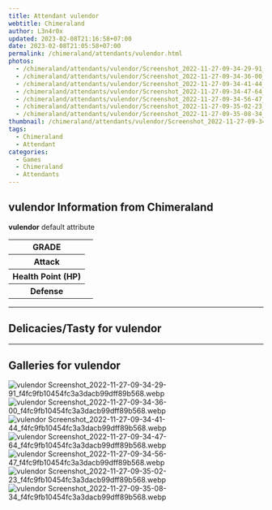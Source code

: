 ```yaml
---
title: Attendant vulendor
webtitle: Chimeraland
author: L3n4r0x
updated: 2023-02-08T21:16:58+07:00
date: 2023-02-08T21:05:58+07:00
permalink: /chimeraland/attendants/vulendor.html
photos:
  - /chimeraland/attendants/vulendor/Screenshot_2022-11-27-09-34-29-91_f4fc9fb10454fc3a3dacb99dff89b568.webp
  - /chimeraland/attendants/vulendor/Screenshot_2022-11-27-09-34-36-00_f4fc9fb10454fc3a3dacb99dff89b568.webp
  - /chimeraland/attendants/vulendor/Screenshot_2022-11-27-09-34-41-44_f4fc9fb10454fc3a3dacb99dff89b568.webp
  - /chimeraland/attendants/vulendor/Screenshot_2022-11-27-09-34-47-64_f4fc9fb10454fc3a3dacb99dff89b568.webp
  - /chimeraland/attendants/vulendor/Screenshot_2022-11-27-09-34-56-47_f4fc9fb10454fc3a3dacb99dff89b568.webp
  - /chimeraland/attendants/vulendor/Screenshot_2022-11-27-09-35-02-23_f4fc9fb10454fc3a3dacb99dff89b568.webp
  - /chimeraland/attendants/vulendor/Screenshot_2022-11-27-09-35-08-34_f4fc9fb10454fc3a3dacb99dff89b568.webp
thumbnail: /chimeraland/attendants/vulendor/Screenshot_2022-11-27-09-34-29-91_f4fc9fb10454fc3a3dacb99dff89b568.webp
tags:
  - Chimeraland
  - Attendant
categories:
  - Games
  - Chimeraland
  - Attendants
---
```


<section id="bootstrap-wrapper"><link rel="stylesheet" href="https://rawcdn.githack.com/dimaslanjaka/Web-Manajemen/bb6505ea081a75a7c845f65fb9d939276931c82f/css/bootstrap-4.5-wrapper.css"/><h2>vulendor Information from Chimeraland</h2><p><b>vulendor</b> default attribute <table><tr><th>GRADE</th><td></td></tr><tr><th>Attack</th><td></td></tr><tr><th>Health Point (HP)</th><td></td></tr><tr><th>Defense</th><td></td></tr></table></p><hr/><h2>Delicacies/Tasty for vulendor</h2><hr/><div id="gallery"><h2>Galleries for vulendor</h2><div class="row"><div class="col-lg-6 col-12"><img src="/chimeraland/attendants/vulendor/Screenshot_2022-11-27-09-34-29-91_f4fc9fb10454fc3a3dacb99dff89b568.webp" alt="vulendor Screenshot_2022-11-27-09-34-29-91_f4fc9fb10454fc3a3dacb99dff89b568.webp"/></div><div class="col-lg-6 col-12"><img src="/chimeraland/attendants/vulendor/Screenshot_2022-11-27-09-34-36-00_f4fc9fb10454fc3a3dacb99dff89b568.webp" alt="vulendor Screenshot_2022-11-27-09-34-36-00_f4fc9fb10454fc3a3dacb99dff89b568.webp"/></div><div class="col-lg-6 col-12"><img src="/chimeraland/attendants/vulendor/Screenshot_2022-11-27-09-34-41-44_f4fc9fb10454fc3a3dacb99dff89b568.webp" alt="vulendor Screenshot_2022-11-27-09-34-41-44_f4fc9fb10454fc3a3dacb99dff89b568.webp"/></div><div class="col-lg-6 col-12"><img src="/chimeraland/attendants/vulendor/Screenshot_2022-11-27-09-34-47-64_f4fc9fb10454fc3a3dacb99dff89b568.webp" alt="vulendor Screenshot_2022-11-27-09-34-47-64_f4fc9fb10454fc3a3dacb99dff89b568.webp"/></div><div class="col-lg-6 col-12"><img src="/chimeraland/attendants/vulendor/Screenshot_2022-11-27-09-34-56-47_f4fc9fb10454fc3a3dacb99dff89b568.webp" alt="vulendor Screenshot_2022-11-27-09-34-56-47_f4fc9fb10454fc3a3dacb99dff89b568.webp"/></div><div class="col-lg-6 col-12"><img src="/chimeraland/attendants/vulendor/Screenshot_2022-11-27-09-35-02-23_f4fc9fb10454fc3a3dacb99dff89b568.webp" alt="vulendor Screenshot_2022-11-27-09-35-02-23_f4fc9fb10454fc3a3dacb99dff89b568.webp"/></div><div class="col-lg-6 col-12"><img src="/chimeraland/attendants/vulendor/Screenshot_2022-11-27-09-35-08-34_f4fc9fb10454fc3a3dacb99dff89b568.webp" alt="vulendor Screenshot_2022-11-27-09-35-08-34_f4fc9fb10454fc3a3dacb99dff89b568.webp"/></div></div></div></section>